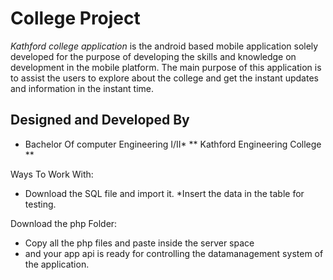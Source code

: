 College Project
======
*Kathford college application* is the android based mobile application solely developed 
for the purpose of developing the skills and knowledge on development in the mobile platform.
The main purpose of this application is to assist the users to explore about the college and get the instant
updates and information in the instant time.

Designed and Developed By
-------------------------
* Bachelor Of computer Engineering I/II*
** Kathford Engineering College **

Ways To Work With:
* Download the SQL file and import it.
*Insert the data in the table for testing.

Download the php Folder:
* Copy all the php files and paste inside the server space
* and your app api is ready for controlling the datamanagement system of the application.





